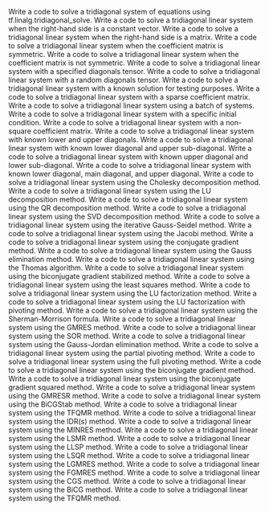 Write a code to solve a tridiagonal system of equations using tf.linalg.tridiagonal_solve.
Write a code to solve a tridiagonal linear system when the right-hand side is a constant vector.
Write a code to solve a tridiagonal linear system when the right-hand side is a matrix.
Write a code to solve a tridiagonal linear system when the coefficient matrix is symmetric.
Write a code to solve a tridiagonal linear system when the coefficient matrix is not symmetric.
Write a code to solve a tridiagonal linear system with a specified diagonals tensor.
Write a code to solve a tridiagonal linear system with a random diagonals tensor.
Write a code to solve a tridiagonal linear system with a known solution for testing purposes.
Write a code to solve a tridiagonal linear system with a sparse coefficient matrix.
Write a code to solve a tridiagonal linear system using a batch of systems.
Write a code to solve a tridiagonal linear system with a specific initial condition.
Write a code to solve a tridiagonal linear system with a non-square coefficient matrix.
Write a code to solve a tridiagonal linear system with known lower and upper diagonals.
Write a code to solve a tridiagonal linear system with known lower diagonal and upper sub-diagonal.
Write a code to solve a tridiagonal linear system with known upper diagonal and lower sub-diagonal.
Write a code to solve a tridiagonal linear system with known lower diagonal, main diagonal, and upper diagonal.
Write a code to solve a tridiagonal linear system using the Cholesky decomposition method.
Write a code to solve a tridiagonal linear system using the LU decomposition method.
Write a code to solve a tridiagonal linear system using the QR decomposition method.
Write a code to solve a tridiagonal linear system using the SVD decomposition method.
Write a code to solve a tridiagonal linear system using the iterative Gauss-Seidel method.
Write a code to solve a tridiagonal linear system using the Jacobi method.
Write a code to solve a tridiagonal linear system using the conjugate gradient method.
Write a code to solve a tridiagonal linear system using the Gauss elimination method.
Write a code to solve a tridiagonal linear system using the Thomas algorithm.
Write a code to solve a tridiagonal linear system using the biconjugate gradient stabilized method.
Write a code to solve a tridiagonal linear system using the least squares method.
Write a code to solve a tridiagonal linear system using the LU factorization method.
Write a code to solve a tridiagonal linear system using the LU factorization with pivoting method.
Write a code to solve a tridiagonal linear system using the Sherman-Morrison formula.
Write a code to solve a tridiagonal linear system using the GMRES method.
Write a code to solve a tridiagonal linear system using the SOR method.
Write a code to solve a tridiagonal linear system using the Gauss-Jordan elimination method.
Write a code to solve a tridiagonal linear system using the partial pivoting method.
Write a code to solve a tridiagonal linear system using the full pivoting method.
Write a code to solve a tridiagonal linear system using the biconjugate gradient method.
Write a code to solve a tridiagonal linear system using the biconjugate gradient squared method.
Write a code to solve a tridiagonal linear system using the GMRESR method.
Write a code to solve a tridiagonal linear system using the BiCGStab method.
Write a code to solve a tridiagonal linear system using the TFQMR method.
Write a code to solve a tridiagonal linear system using the IDR(s) method.
Write a code to solve a tridiagonal linear system using the MINRES method.
Write a code to solve a tridiagonal linear system using the LSMR method.
Write a code to solve a tridiagonal linear system using the LLSP method.
Write a code to solve a tridiagonal linear system using the LSQR method.
Write a code to solve a tridiagonal linear system using the LGMRES method.
Write a code to solve a tridiagonal linear system using the FGMRES method.
Write a code to solve a tridiagonal linear system using the CGS method.
Write a code to solve a tridiagonal linear system using the BiCG method.
Write a code to solve a tridiagonal linear system using the TFQMR method.
